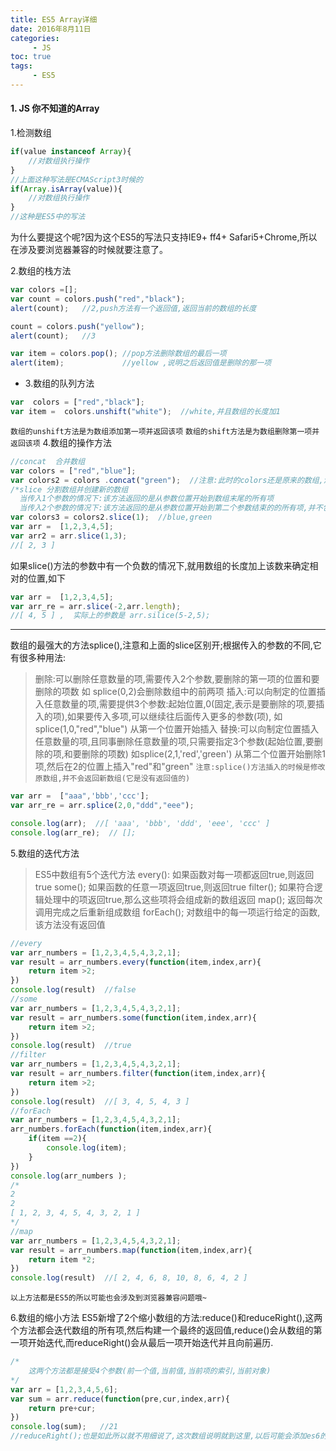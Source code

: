 ```yaml
---
title: ES5 Array详细 
date: 2016年8月11日
categories: 
     - JS   
toc: true
tags: 
     - ES5
---
```


#### 1. JS 你不知道的Array
1.检测数组
``` js
if(value instanceof Array){
	//对数组执行操作
}
//上面这种写法是ECMAScript3时候的
if(Array.isArray(value)){
	//对数组执行操作
}
//这种是ES5中的写法
```
为什么要提这个呢?因为这个ES5的写法只支持IE9+ ff4+ Safari5+Chrome,所以在涉及要浏览器兼容的时候就要注意了。
<!-- more -->
2.数组的栈方法
``` js
var colors =[];
var count = colors.push("red","black");
alert(count);   //2,push方法有一个返回值,返回当前的数组的长度

count = colors.push("yellow");
alert(count);   //3

var item = colors.pop(); //pop方法删除数组的最后一项
alert(item);             //yellow ,说明之后返回值是删除的那一项
```
- 3.数组的队列方法
``` js
var  colors = ["red","black"];
var item =  colors.unshift("white");  //white,并且数组的长度加1

```
`数组的unshift方法是为数组添加第一项并返回该项` `数组的shift方法是为数组删除第一项并返回该项`
4.数组的操作方法
```js
//concat  合并数组
var colors = ["red","blue"];
var colors2 = colors .concat("green");  //注意:此时的colors还是原来的数组,没有改变
/*slice 分割数组并创建新的数组
  当传入1个参数的情况下:该方法返回的是从参数位置开始到数组末尾的所有项
  当传入2个参数的情况下:该方法返回的是从参数位置开始到第二个参数结束的的所有项,并不包括结束的位置项*/
var colors3 = colors2.slice(1);  //blue,green
var arr =  [1,2,3,4,5];
var arr2 = arr.slice(1,3);   
//[ 2, 3 ]
```
如果slice()方法的参数中有一个负数的情况下,就用数组的长度加上该数来确定相对的位置,如下
```js
var arr =  [1,2,3,4,5];
var arr_re = arr.slice(-2,arr.length);
//[ 4, 5 ] ,  实际上的参数是 arr.silice(5-2,5);
```
-------

数组的最强大的方法splice(),注意和上面的slice区别开;根据传入的参数的不同,它有很多种用法:
>删除:可以删除任意数量的项,需要传入2个参数,要删除的第一项的位置和要删除的项数
>如 splice(0,2)会删除数组中的前两项
>插入:可以向制定的位置插入任意数量的项,需要提供3个参数:起始位置,0(固定,表示是要删除的项,要插入的项),如果要传入多项,可以继续往后面传入更多的参数(项),
>如splice(1,0,"red","blue")   从第一个位置开始插入
>替换:可以向制定位置插入任意数量的项,且同事删除任意数量的项,只需要指定3个参数(起始位置,要删除的项,和要删除的项数)
>如splice(2,1,'red','green')   从第二个位置开始删除1项,然后在2的位置上插入"red"和"green"
`注意:splice()方法插入的时候是修改原数组,并不会返回新数组(它是没有返回值的)`
```js
var arr =  ["aaa",'bbb','ccc'];
var arr_re = arr.splice(2,0,"ddd","eee");

console.log(arr);  //[ 'aaa', 'bbb', 'ddd', 'eee', 'ccc' ]
console.log(arr_re);  // [];
```

5.数组的迭代方法
>ES5中数组有5个迭代方法
>every(): 如果函数对每一项都返回true,则返回true
>some(); 如果函数的任意一项返回true,则返回true
>filter(); 如果符合逻辑处理中的项返回true,那么这些项将会组成新的数组返回
>map(); 返回每次调用完成之后重新组成数组
>forEach(); 对数组中的每一项运行给定的函数,该方法没有返回值

```js
//every
var arr_numbers = [1,2,3,4,5,4,3,2,1];
var result = arr_numbers.every(function(item,index,arr){
	return item >2;
})
console.log(result)  //false 
//some
var arr_numbers = [1,2,3,4,5,4,3,2,1];
var result = arr_numbers.some(function(item,index,arr){
	return item >2;
})
console.log(result)  //true
//filter
var arr_numbers = [1,2,3,4,5,4,3,2,1];
var result = arr_numbers.filter(function(item,index,arr){
	return item >2;
})
console.log(result)  //[ 3, 4, 5, 4, 3 ]
//forEach
var arr_numbers = [1,2,3,4,5,4,3,2,1];
arr_numbers.forEach(function(item,index,arr){
    if(item ==2){
        console.log(item);
    }
})
console.log(arr_numbers );
/*
2
2
[ 1, 2, 3, 4, 5, 4, 3, 2, 1 ]
*/
//map
var arr_numbers = [1,2,3,4,5,4,3,2,1];
var result = arr_numbers.map(function(item,index,arr){
	return item *2;
})
console.log(result)  //[ 2, 4, 6, 8, 10, 8, 6, 4, 2 ]
```
`以上方法都是ES5的所以可能也会涉及到浏览器兼容问题哦~`

6.数组的缩小方法
ES5新增了2个缩小数组的方法:reduce()和reduceRight(),这两个方法都会迭代数组的所有项,然后构建一个最终的返回值,reduce()会从数组的第一项开始迭代,而reduceRight()会从最后一项开始迭代并且向前遍历.
```js
/*
	这两个方法都是接受4个参数(前一个值,当前值,当前项的索引,当前对象)
*/
var arr = [1,2,3,4,5,6];
var sum = arr.reduce(function(pre,cur,index,arr){
	return pre+cur;
}) 
console.log(sum);   //21
//reduceRight();也是如此所以就不用细说了,这次数组说明就到这里,以后可能会添加es6的数组的扩展哦~~欢迎阅读
```
